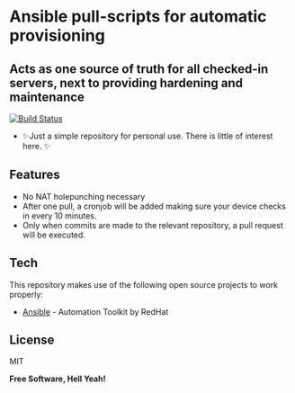 # Ansible pull-scripts for automatic provisioning
## Acts as one source of truth for all checked-in servers, next to providing hardening and maintenance

[![Build Status](https://travis-ci.org/jlautenbach/ansible-pulls.svg?branch=main)](https://travis-ci.org/joemccann/dillinger)

- ✨Just a simple repository for personal use. There is little of interest here. ✨

## Features

- No NAT holepunching necessary
- After one pull, a cronjob will be added making sure your device checks in every 10 minutes.
- Only when commits are made to the relevant repository, a pull request will be executed.


## Tech

This repository makes use of the following open source projects to work properly:

- [Ansible] - Automation Toolkit by RedHat

## License

MIT

**Free Software, Hell Yeah!**

[//]: # (These are reference links used in the body of this note and get stripped out when the markdown processor does its job. There is no need to format nicely because it shouldn't be seen. Thanks SO - http://stackoverflow.com/questions/4823468/store-comments-in-markdown-syntax)

   [Ansible]: <http://ansible.com>

